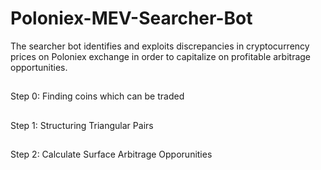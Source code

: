 # Poloniex-MEV-Searcher-Bot
The searcher bot identifies and exploits discrepancies in cryptocurrency prices on Poloniex exchange in order to capitalize on profitable arbitrage opportunities.

##
Step 0: Finding coins which can be traded
##
Step 1: Structuring Triangular Pairs
##
Step 2: Calculate Surface Arbitrage Opporunities
